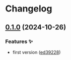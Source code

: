 # Changelog

## [0.1.0](https://github.com/hugomods/search-index/compare/v0.0.1...v0.1.0) (2024-10-26)


### Features ✨

* first version ([ed39228](https://github.com/hugomods/search-index/commit/ed39228570431d7768ba647df82faa13a908b4da))
